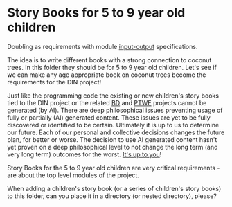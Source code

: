 # Story Books for 5 to 9 year old children

Doubling as requirements with module [input-output](https://github.com/beyond-decentralized/AIRroot/issues/4) specifications.

The idea is to write different books with a strong connection to coconut trees.  In this folder they should be for 5 to 9 year old children.  Let's see if we can make any age appropriate book on coconut trees become the requirements for the DIN project!

Just like the programming code the existing or new children's story books tied to the DIN project or the related [BD](https://github.com/beyond-decentralized) and [PTWE](https://github.com/Past-The-War-Earth/) projects cannot be generated (by AI).  There are deep philosophical issues preventing usage of fully or partially (AI) generated content.  These issues are yet to be fully discovered or identified to be certain.  Ultimately it is up to us to determine our future.  Each of our personal and collective decisions changes the future plan, for better or worse.  The decision to use AI generated content hasn't yet proven on a deep philosophical level to not change the long term (and very long term) outcomes for the worst.  <a href="https://www.youtube.com/watch?v=le1QF3uoQNg">It's up to you</a>!

Story Books for the 5 to 9 year old children are very critical requirements - are about the top level modules of the project.

When adding a children's story book (or a series of children's story books) to this folder, can you place it in a directory (or nested directory), please?

